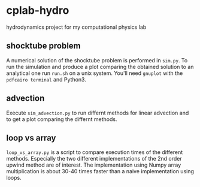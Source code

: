 # cplab-hydro
hydrodynamics project for my computational physics lab

## shocktube problem
A numerical solution of the shocktube problem is performed in `sim.py`.
To run the simulation and produce a plot comparing the obtained solution to an
analytical one run
`run.sh`
on a unix system.
You'll need `gnuplot` with the `pdfcairo terminal` and Python3.

## advection
Execute `sim_advection.py` to run differnt methods for linear advection and to get a plot comparing the differnt methods.

## loop vs array
`loop_vs_array.py` is a script to compare execution times of the different methods.
Especially the two different implementations of the 2nd order upwind method are of interest.
The implementation using Numpy array multiplication is about 30-40 times faster than a naive implementation using loops.
